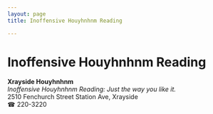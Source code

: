 ```yaml
---
layout: page 
title: Inoffensive Houyhnhnm Reading

---
```



# Inoffensive Houyhnhnm Reading


 **Xrayside Houyhnhnm**  
_Inoffensive Houyhnhnm Reading: Just the way you like it._  
2510 Fenchurch Street Station Ave, Xrayside  
☎ 220-3220

